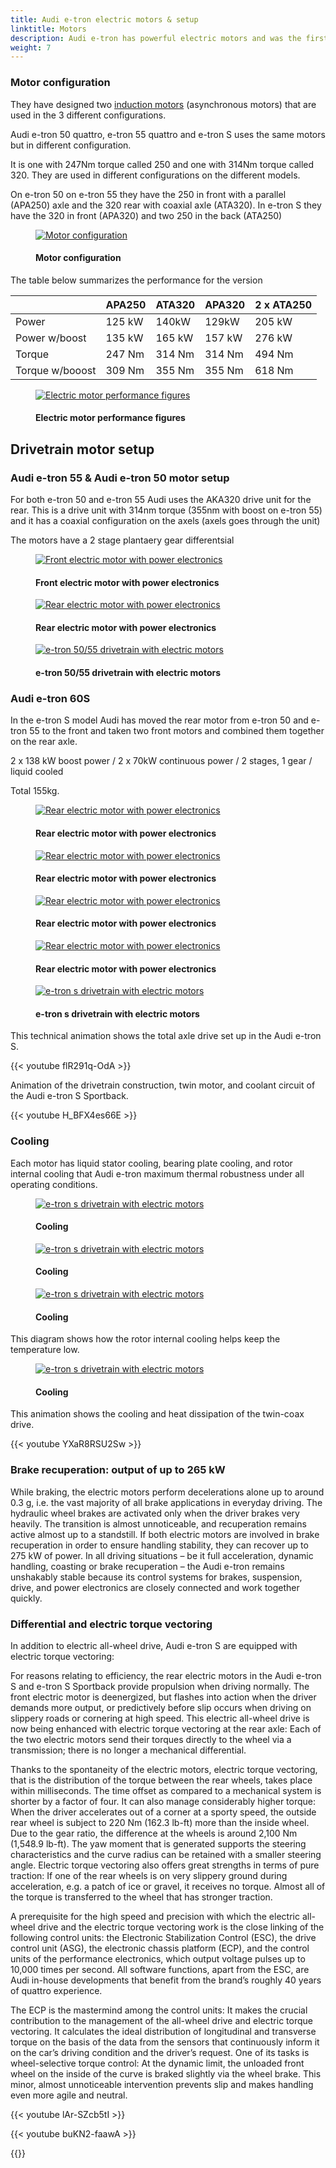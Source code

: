 ```yaml
---
title: Audi e-tron electric motors & setup
linktitle: Motors
description: Audi e-tron has powerful electric motors and was the first EV to have a tri-motor configuration. Audi e-tron has 3 different motor configurations.
weight: 7
---
```

<!-- markdownlint-disable MD033 -->

### Motor configuration

They have designed two [induction motors](https://en.wikipedia.org/wiki/Induction_motor) (asynchronous motors) that are used in the 3 different configurations.

Audi e-tron 50 quattro, e-tron 55 quattro and e-tron S uses the same motors but in different configuration.

It is one with 247Nm torque called 250 and one with 314Nm torque called 320.
They are used in different configurations on the different models.

On e-tron 50 on e-tron 55 they have the 250 in front with a parallel (APA250) axle and the 320 rear with coaxial axle (ATA320). In e-tron S they have the 320 in front (APA320) and two 250 in the back (ATA250)

<figure>
    <a href="https://media.electrichasgoneaudi.net/multimedia/models/e-tron/drivetrain/motor/motorconfig_1.png">
        <img src="https://media.electrichasgoneaudi.net/multimedia/models/e-tron/drivetrain/motor/motorconfig_1s.png" class="img-fluid" alt="Motor configuration" title="Motor configuration">
    </a>
    <figcaption><h4>Motor configuration</h4></figcaption>
</figure>

The table below summarizes the performance for the version

|   | APA250 | ATA320 | APA320 | 2 x ATA250 |
| ------------- | ------------- | ------------- | ------------- |  ------------- |
| Power           |                      125 kW  | 140kW | 129kW | 205 kW |
| Power w/boost | 135 kW  | 165 kW | 157 kW | 276 kW |
| Torque | 247 Nm  | 314 Nm| 314 Nm | 494 Nm |
| Torque w/booost | 309 Nm  | 355 Nm| 355 Nm | 618 Nm |

<figure>
    <a href="https://media.electrichasgoneaudi.net/multimedia/models/e-tron/drivetrain/motor/motorperformance.png">
        <img src="https://media.electrichasgoneaudi.net/multimedia/models/e-tron/drivetrain/motor/motorperformances.png" class="img-fluid" alt="Electric motor performance figures" title="Electric motor performance figures">
    </a>
    <figcaption><h4>Electric motor performance figures</h4></figcaption>
</figure>

## Drivetrain motor setup

### Audi e-tron 55 & Audi e-tron 50 motor setup

For both e-tron 50 and e-tron 55 Audi uses the AKA320 drive unit for the rear. This is a drive unit with 314nm torque (355nm with boost on e-tron 55)  and it has a coaxial configuration on the axels (axels goes through the unit)

The motors have a 2 stage plantaery gear differentsial

<figure>
    <a href="https://media.electrichasgoneaudi.net/multimedia/models/e-tron/drivetrain/motor/front_motor_schematics.jpg">
        <img src="https://media.electrichasgoneaudi.net/multimedia/models/e-tron/drivetrain/motor/front_motor_schematicss.jpg" class="img-fluid" alt="Front electric motor with power electronics" title="Front electric motor with power electronics">
    </a>
    <figcaption><h4>Front electric motor with power electronics</h4></figcaption>
</figure>

<figure>
    <a href="https://media.electrichasgoneaudi.net/multimedia/models/e-tron/drivetrain/motor/rear_motor_schematics.jpg">
        <img src="https://media.electrichasgoneaudi.net/multimedia/models/e-tron/drivetrain/motor/rear_motor_schematicss.jpg" class="img-fluid" alt="Rear electric motor with power electronics" title="Rear electric motor with power electronics">
    </a>
    <figcaption><h4>Rear electric motor with power electronics</h4></figcaption>
</figure>

<figure>
    <a href="https://media.electrichasgoneaudi.net/multimedia/models/e-tron/drivetrain/motor/drivetrain55_50.jpg">
        <img src="https://media.electrichasgoneaudi.net/multimedia/models/e-tron/drivetrain/motor/drivetrain55_50s.jpg" class="img-fluid" alt="e-tron 50/55 drivetrain with electric motors" title="e-tron 50/55 drivetrain with electric motors">
    </a>
    <figcaption><h4>e-tron 50/55 drivetrain with electric motors</h4></figcaption>
</figure>

### Audi e-tron 60S

In the e-tron S model Audi has moved the rear motor from e-tron 50 and e-tron 55 to the front and taken two front motors and combined them together on the rear axle.

2 x 138 kW boost power  /  2 x 70kW continuous power  /  2 stages, 1 gear  /  liquid cooled

Total 155kg.

<figure>
    <a href="https://media.electrichasgoneaudi.net/multimedia/models/e-tron/drivetrain/motor/rear_motordual_schematics.jpg">
        <img src="https://media.electrichasgoneaudi.net/multimedia/models/e-tron/drivetrain/motor/rear_motordual_schematicss.jpg" class="img-fluid" alt="Rear electric motor with power electronics" title="Rear electric motor with power electronics">
    </a>
    <figcaption><h4>Rear electric motor with power electronics</h4></figcaption>
</figure>

<figure>
    <a href="https://media.electrichasgoneaudi.net/multimedia/models/e-tron/drivetrain/motor/rear_motordual_schematics_2.jpg">
        <img src="https://media.electrichasgoneaudi.net/multimedia/models/e-tron/drivetrain/motor/rear_motordual_schematics_2s.jpg" class="img-fluid" alt="Rear electric motor with power electronics" title="Rear electric motor with power electronics">
    </a>
    <figcaption><h4>Rear electric motor with power electronics</h4></figcaption>
</figure>

<figure>
    <a href="https://media.electrichasgoneaudi.net/multimedia/models/e-tron/drivetrain/motor/motorschematicsdual.jpg">
        <img src="https://media.electrichasgoneaudi.net/multimedia/models/e-tron/drivetrain/motor/motorschematicsduals.jpg" class="img-fluid" alt="Rear electric motor with power electronics" title="Rear electric motor with power electronics">
    </a>
    <figcaption><h4>Rear electric motor with power electronics</h4></figcaption>
</figure>

<figure>
    <a href="https://media.electrichasgoneaudi.net/multimedia/models/e-tron/drivetrain/motor/motorschematicsdual_2.jpg">
        <img src="https://media.electrichasgoneaudi.net/multimedia/models/e-tron/drivetrain/motor/motorschematicsdual_2s.jpg" class="img-fluid" alt="Rear electric motor with power electronics" title="Rear electric motor with power electronics">
    </a>
    <figcaption><h4>Rear electric motor with power electronics</h4></figcaption>
</figure>

<figure>
    <a href="https://media.electrichasgoneaudi.net/multimedia/models/e-tron/drivetrain/motor/drivetrains.jpg">
        <img src="https://media.electrichasgoneaudi.net/multimedia/models/e-tron/drivetrain/motor/drivetrainss.jpg" class="img-fluid" alt="e-tron s drivetrain with electric motors" title="e-tron s drivetrain with electric motors">
    </a>
    <figcaption><h4>e-tron s drivetrain with electric motors</h4></figcaption>
</figure>

This technical animation shows the total axle drive set up in the Audi e-tron S.

{{< youtube flR291q-OdA >}}

Animation of the drivetrain construction, twin motor, and coolant circuit of the Audi e-tron S Sportback.

{{< youtube H_BFX4es66E >}}

### Cooling

Each motor has liquid stator cooling, bearing plate cooling, and rotor internal cooling that Audi e-tron maximum thermal robustness under all operating conditions.

<figure>
    <a href="https://media.electrichasgoneaudi.net/multimedia/models/e-tron/drivetrain/motor/motorcooling_1.png">
        <img src="https://media.electrichasgoneaudi.net/multimedia/models/e-tron/drivetrain/motor/motorcooling_1s.png" class="img-fluid" alt="e-tron s drivetrain with electric motors" title="e-tron s drivetrain with electric motors">
    </a>
    <figcaption><h4>Cooling</h4></figcaption>
</figure>

<figure>
    <a href="https://media.electrichasgoneaudi.net/multimedia/models/e-tron/drivetrain/motor/motorcooling_2.png">
        <img src="https://media.electrichasgoneaudi.net/multimedia/models/e-tron/drivetrain/motor/motorcooling_2s.png" class="img-fluid" alt="e-tron s drivetrain with electric motors" title="e-tron s drivetrain with electric motors">
    </a>
    <figcaption><h4>Cooling</h4></figcaption>
</figure>

<figure>
    <a href="https://media.electrichasgoneaudi.net/multimedia/models/e-tron/drivetrain/motor/motorcooling_3.png">
        <img src="https://media.electrichasgoneaudi.net/multimedia/models/e-tron/drivetrain/motor/motorcooling_3s.png" class="img-fluid" alt="e-tron s drivetrain with electric motors" title="e-tron s drivetrain with electric motors">
    </a>
    <figcaption><h4>Cooling</h4></figcaption>
</figure>


This diagram shows how the rotor internal cooling helps keep the temperature low.

<figure>
    <a href="https://media.electrichasgoneaudi.net/multimedia/models/e-tron/drivetrain/motor/motorcooling_4.png">
        <img src="https://media.electrichasgoneaudi.net/multimedia/models/e-tron/drivetrain/motor/motorcooling_4s.png" class="img-fluid" alt="e-tron s drivetrain with electric motors" title="e-tron s drivetrain with electric motors">
    </a>
    <figcaption><h4>Cooling</h4></figcaption>
</figure>

This animation shows the cooling and heat dissipation of the twin-coax drive.

{{< youtube YXaR8RSU2Sw >}}

### Brake recuperation: output of up to 265 kW

While braking, the electric motors perform decelerations alone up to around 0.3 g, i.e. the vast majority of all brake applications in everyday driving. The hydraulic wheel brakes are activated only when the driver brakes very heavily. The transition is almost unnoticeable, and recuperation remains active almost up to a standstill. If both electric motors are involved in brake recuperation in order to ensure handling stability, they can recover up to 275 kW of power. In all driving situations – be it full acceleration, dynamic handling, coasting or brake recuperation – the Audi e-tron remains unshakably stable because its control systems for brakes, suspension, drive, and power electronics are closely connected and work together quickly.

### Differential and electric torque vectoring

In addition to electric all-wheel drive, Audi e-tron S are equipped with electric torque vectoring:

For reasons relating to efficiency, the rear electric motors in the Audi e-tron S and e-tron S Sportback provide propulsion when driving normally. The front electric motor is deenergized, but flashes into action when the driver demands more output, or predictively before slip occurs when driving on slippery roads or cornering at high speed. This electric all-wheel drive is now being enhanced with electric torque vectoring at the rear axle: Each of the two electric motors send their torques directly to the wheel via a transmission; there is no longer a mechanical differential.

Thanks to the spontaneity of the electric motors, electric torque vectoring, that is the distribution of the torque between the rear wheels, takes place within milliseconds. The time offset as compared to a mechanical system is shorter by a factor of four. It can also manage considerably higher torque: When the driver accelerates out of a corner at a sporty speed, the outside rear wheel is subject to 220 Nm (162.3 lb-ft) more than the inside wheel. Due to the gear ratio, the difference at the wheels is around 2,100 Nm (1,548.9 lb-ft). The yaw moment that is generated supports the steering characteristics and the curve radius can be retained with a smaller steering angle. Electric torque vectoring also offers great strengths in terms of pure traction: If one of the rear wheels is on very slippery ground during acceleration, e.g. a patch of ice or gravel, it receives no torque. Almost all of the torque is transferred to the wheel that has stronger traction.

A prerequisite for the high speed and precision with which the electric all-wheel drive and the electric torque vectoring work is the close linking of the following control units: the Electronic Stabilization Control (ESC), the drive control unit (ASG), the electronic chassis platform (ECP), and the control units of the performance electronics, which output voltage pulses up to 10,000 times per second. All software functions, apart from the ESC, are Audi in-house developments that benefit from the brand’s roughly 40 years of quattro experience.

The ECP is the mastermind among the control units: It makes the crucial contribution to the management of the all-wheel drive and electric torque vectoring. It calculates the ideal distribution of longitudinal and transverse torque on the basis of the data from the sensors that continuously inform it on the car’s driving condition and the driver’s request. One of its tasks is wheel-selective torque control: At the dynamic limit, the unloaded front wheel on the inside of the curve is braked slightly via the wheel brake. This minor, almost unnoticeable intervention prevents slip and makes handling even more agile and neutral.

{{< youtube lAr-SZcb5tI >}}

{{< youtube buKN2-faawA >}}


{{<children description="true" />}}
